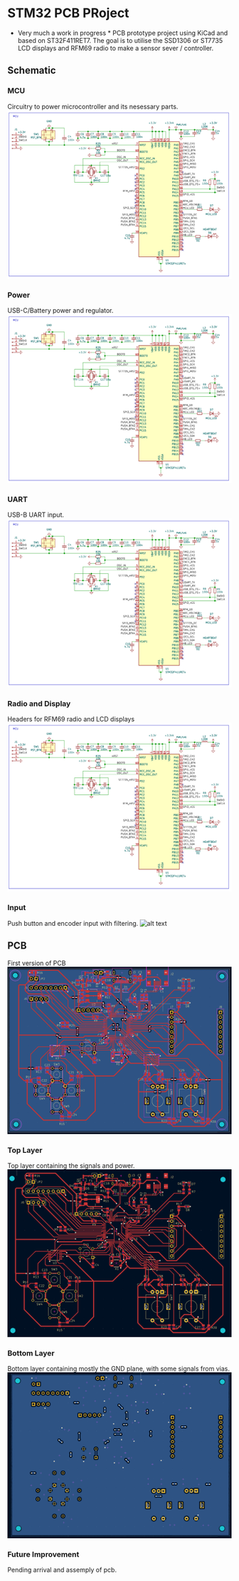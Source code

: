 # STM32 PCB PRoject
* Very much a work in progress *
PCB prototype project using KiCad and based on ST32F411RET7. 
The goal is to utilise the SSD1306 or ST7735 LCD displays and RFM69 radio to make a sensor sever / controller.

## Schematic
### MCU
Circuitry to power microcontroller and its nesessary parts.
![alt text](https://github.com/ryandenekelly/pcb_project/blob/master/images/schematic_mcu.PNG?raw=true)

### Power
USB-C/Battery power and regulator.
![alt text](https://github.com/ryandenekelly/pcb_project/blob/master/images/schematic_mcu.PNG?raw=true)
### UART
USB-B UART input.
![alt text](https://github.com/ryandenekelly/pcb_project/blob/master/images/schematic_mcu.PNG?raw=true)
### Radio and Display
Headers for RFM69 radio and LCD displays
![alt text](https://github.com/ryandenekelly/pcb_project/blob/master/images/schematic_mcu.PNG?raw=true)
### Input
Push button and encoder input with filtering.
![alt text](https://github.com/ryandenekellypcb_project/blob/master/images/schematic_mcu.PNG?raw=true)

## PCB
First version of PCB
![alt text](https://github.com/ryandenekelly/pcb_project/blob/master/images/pcb_all.PNG?raw=true)
### Top Layer
Top layer containing the signals and power.
![alt text](https://github.com/ryandenekelly/pcb_project/blob/master/images/pcb_front.PNG?raw=true)
### Bottom Layer
Bottom layer containing mostly the GND plane, with some signals from vias.
![alt text](https://github.com/ryandenekelly/pcb_project/blob/master/images/pcb_back.PNG?raw=true)


### Future Improvement
Pending arrival and assemply of pcb.
